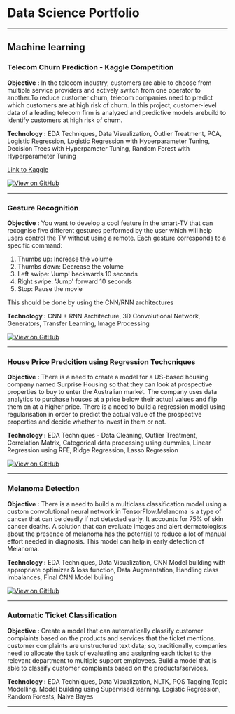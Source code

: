 # Data Science Portfolio
---
## Machine learning

### Telecom Churn Prediction - Kaggle Competition
**Objective :** In the telecom industry, customers are able to choose from multiple service providers and actively switch from one operator to another.To reduce customer churn, telecom companies need to predict which customers are at high risk of churn. In this project, customer-level data of a leading telecom firm is analyzed and predictive models arebuild to identify customers at high risk of churn.

**Technology :** EDA Techniques, Data Visualization, Outlier Treatment, PCA, Logistic Regression, Logistic Regression with Hyperparameter Tuning, Decision Trees with Hyperpameter Tuning, Random Forest with Hyperparameter Tuning

[Link to Kaggle](https://www.kaggle.com/competitions/telecom-churn-case-study-hackathon-c34/overview)

[![View on GitHub](https://img.shields.io/badge/GitHub-View_on_GitHub-blue?logo=GitHub)](https://github.com/SreevalliK/Telecom-Churn)

---
### Gesture Recognition 
**Objective :** You want to develop a cool feature in the smart-TV that can recognise five different gestures performed by the user which will help users control the TV without using a remote. Each gesture corresponds to a specific command:

1. Thumbs up:  Increase the volume 
2. Thumbs down: Decrease the volume 
3. Left swipe: 'Jump' backwards 10 seconds 
4. Right swipe: 'Jump' forward 10 seconds  
5. Stop: Pause the movie

This should be done by using the CNN/RNN architectures

**Technology :** CNN + RNN Architecture, 3D Convolutional Network, Generators, Transfer Learning, Image Processing

[![View on GitHub](https://img.shields.io/badge/GitHub-View_on_GitHub-blue?logo=GitHub)](https://github.com/SreevalliK/Gesture_Recognition)

---
### House Price Predcition using Regression Techcniques
**Objective :**  There is a need to create a model for a US-based housing company named Surprise Housing so that they can look at prospective properties to buy to enter the Australian market. The company uses data analytics to purchase houses at a price below their actual values and flip them on at a higher price. There is a need to build a regression model using regularisation in order to predict the actual value of the prospective properties and decide whether to invest in them or not.

**Technology :** EDA Techniques - Data Cleaning, Outlier Treatment, Correlation Matrix, Categorical data processing using dummies, Linear Regression using RFE, Ridge Regression, Lasso Regression

[![View on GitHub](https://img.shields.io/badge/GitHub-View_on_GitHub-blue?logo=GitHub)](https://github.com/SreevalliK/Advanced-Regression-Assignment)

---
### Melanoma Detection
**Objective :** There is a need to build a multiclass classification model using a custom convolutional neural network in TensorFlow.Melanoma is a type of cancer that can be deadly if not detected early. It accounts for 75% of skin cancer deaths. A solution that can evaluate images and alert dermatologists about the presence of melanoma has the potential to reduce a lot of manual effort needed in diagnosis. This model can help in early detection of Melanoma.

**Technology :** EDA Techniques, Data Visualization, CNN Model building with appropriate optimizer & loss function, Data Augmentation, Handling class imbalances, Final CNN Model builing

[![View on GitHub](https://img.shields.io/badge/GitHub-View_on_GitHub-blue?logo=GitHub)](https://github.com/SreevalliK/Melanoma_Detection)

---

### Automatic Ticket Classification 
**Objective :** Create a model that can automatically classify customer complaints based on the products and services that the ticket mentions. customer complaints are unstructured text data; so, traditionally, companies need to allocate the task of evaluating and assigning each ticket to the relevant department to multiple support employees. Build a model that is able to classify customer complaints based on the products/services.

**Technology :** EDA Techniques, Data Visualization, NLTK, POS Tagging,Topic Modelling. Model building using Supervised learning. Logistic Regression, Random Forests, Naive Bayes

---
